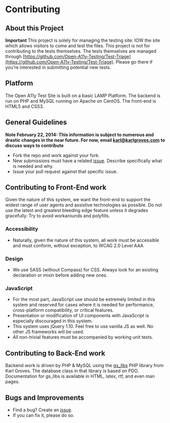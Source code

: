 # Contributing

## About this Project
**Important** This project is solely for managing the testing site: IOW the site which allows visitors to come and test the files.  This project is not for contributing to the tests themselves. The tests themselves are managed through [https://github.com/Open-A11y-Testing/Test-Triage](https://github.com/Open-A11y-Testing/Test-Triage). Please go there if you're interested in submitting potential new tests.

## Platform
The Open A11y Test Site is built on a basic LAMP Platform. The backend is run on PHP and MySQL running on Apache on CentOS.  The front-end is HTML5 and CSS3.

## General Guidelines
**Note February 22, 2014: This information is subject to numerous and drastic changes in the near future. For now, email karl@karlgroves.com to discuss ways to contribute**

* Fork the repo and work against your fork. 
* New submissions must have a related [issue](https://github.com/Open-A11y-Testing/Test-Site/issues). Describe specifically what is needed and why.
* Issue your pull request against that specific issue. 

## Contributing to Front-End work
Given the nature of this system, we want the front-end to support the widest range of user agents and assistive technologies as possible. Do not use the latest and greatest bleeding edge feature unless it degrades gracefully. Try to avoid workarounds and polyfills.

### Accessibility
* Naturally, given the nature of this system, all work must be accessible and must conform, without exception, to WCAG 2.0 Level AAA

### Design
* We use SASS (without Compass) for CSS. Always look for an existing declaration or mixin before adding new ones.

### JavaScript
* For the most part, JavaScript use should be extremely limited in this system and reserved for cases where it is needed for performance, cross-platform compatibility, or critical features.
* Presentation or modification of UI components with JavaScript is especially discouraged in this system.
* This system uses jQuery 1.10. Feel free to use vanilla JS as well. No other JS frameworks will be used.
* All non-trivial features must be accompanied by working unit tests.

## Contributing to Back-End work
Backend work is driven by PHP & MySQL using the [gs_libs](https://bitbucket.org/karlgroves/gs_libs) PHP library from Karl Groves. The database class in that library is based on PDO.  Documentation for gs_libs is available in HTML, latex, rtf, and even man pages.

## Bugs and Improvements
* Find a bug? Create an [issue](https://github.com/Open-A11y-Testing/Test-Site/issues).
* If you can fix it, please do so.
